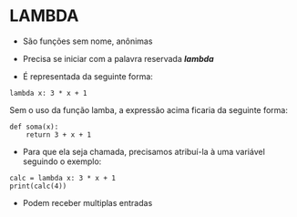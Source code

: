 # LAMBDA

- São funções sem nome, anônimas

- Precisa se iniciar com a palavra reservada ***lambda***

- É representada da seguinte forma:

~~~
lambda x: 3 * x + 1
~~~

Sem o uso da função lamba, a expressão acima ficaria da seguinte forma:

~~~
def soma(x):
    return 3 + x + 1
~~~

- Para que ela seja chamada, precisamos atribuí-la à uma variável seguindo o exemplo:

~~~
calc = lambda x: 3 * x + 1
print(calc(4))
~~~

- Podem receber multiplas entradas

